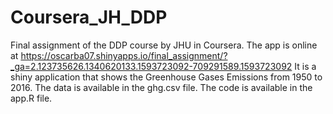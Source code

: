 # Coursera_JH_DDP
Final assignment of the DDP course by JHU in Coursera.
The app is online at https://oscarba07.shinyapps.io/final_assignment/?_ga=2.123735626.1340620133.1593723092-709291589.1593723092
It is a shiny application that shows the Greenhouse Gases Emissions from 1950 to 2016.
The data is available in the ghg.csv file.
The code is available in the app.R file.
